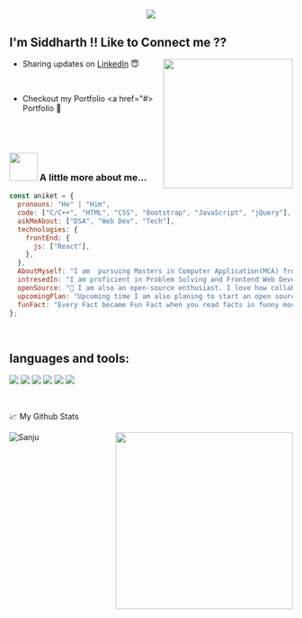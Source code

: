 <h1 align="center">
  <a href="https://git.io/typing-svg">
    <img src="https://readme-typing-svg.herokuapp.com/?lines=Hello,+There!+👋;This+is+Siddharth+😊;Nice+to+meet+you!+🚀;Have+a+great+day✨&center=true&size=30">
  </a>
</h1>

<h2>I'm Siddharth !! Like to Connect me ?? </h2>
<img align='right' src="https://media.giphy.com/media/RbDKaczqWovIugyJmW/giphy.gif" width="230">

- Sharing updates on <a href="www.linkedin.com/in/siddharth-darkunde-53887b321">LinkedIn</a> 😇
<br />

- Checkout my Portfolio <a href="#> Portfolio</a> 💝
<br />
<br />

### <img src="https://media.giphy.com/media/VgCDAzcKvsR6OM0uWg/giphy.gif" width="50"> A little more about me...

```javascript
const aniket = {
  pronouns: "He" | "Him",
  code: ["C/C++", "HTML", "CSS", "Bootstrap", "JavaScript", "jQuery"],
  askMeAbout: ["DSA", "Web Dev", "Tech"],
  technologies: {
    frontEnd: {
      js: ["React"],
    },
  },
  AboutMyself: "I am  pursuing Masters in Computer Application(MCA) from Savitribai Phule Pune University, Pune.",
  intresedIn: "I am proficient in Problem Solving and Frontend Web Development",
  openSource: "🚀 I am also an open-source enthusiast. I love how collaboration and knowledge sharing happened through open-source communities.",
  upcomingPlan: "Upcoming time I am also planing to start an open source community ⭐.",
  funFact: "Every Fact became Fun Fact when you read facts in funny mood 😄.",
};
```

<br />

## languages and tools:

<img src="https://img.shields.io/badge/C-A8B9CC?style=flat&logo=c&logoColor=black"> <img src = "https://img.shields.io/badge/-HTML5-E34F26?style=flat&logo=html5&logoColor=white"> <img src = "https://img.shields.io/badge/-CSS3-1572B6?style=flat&logo=css3&logoColor=white">  <img src="https://img.shields.io/badge/-JavaScript-eed718?style=flat&logo=javascript&logoColor=ffffff"> 
 <img src="https://img.shields.io/badge/Java-ED8B00?style=flat&logo=openjdk&logoColor=white">  <img src="https://img.shields.io/badge/-MySQL-F29111?style=flat&logo=mysql&logoColor=FFFFFF">




<br  />

📈 My Github Stats

<p align="left"> <img src="https://github-readme-stats.vercel.app/api?username=SiddharthDarkunde&show_icons=true&theme=gotham" alt="Sanju" />
<img width=315 align="right" src="https://github-readme-stats.vercel.app/api/top-langs/?username=SiddharthDarkunde&hide=c%23,powershell,Mathematica,Ruby,Objective-C,Objective-C%2b%2b,Cuda&title_color=61dafb&text_color=ffffff&icon_color=61dafb&bg_color=20232a&langs_count=8&layout=compact&border_color=61dafb&hide_border=true" />
  
<br  />
<br />
<br />
